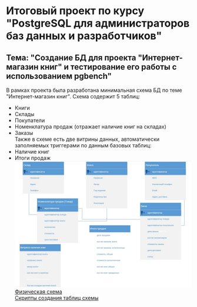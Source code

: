 # Итоговый проект по курсу "PostgreSQL для администраторов баз данных и разработчиков" #  
## Тема: "Создание БД для проекта "Интернет-магазин книг" и тестирование его работы с использованием pgbench" ##  
В рамках проекта была разработана минимальная схема БД по теме "Интернет-магазин книг". Схема содержит 5 таблиц:  
 - Книги  
 - Склады  
 - Покупатели  
 - Номенклатура продаж (отражает наличие книг на складах)  
 - Заказы   
Также в схеме есть две витрины данных, автоматически заполняемых триггерами по данным базовых таблиц:  
 - Наличие книг  
 - Итоги продаж  
![Логическая схема](/Scripts/Schema_log.jpg)  
[Физическая схема](https://github.com/mkalinichenko2023/otus_project/tree/main/Scripts/Schema_fiz.jpg)   
[Скрипты создания таблиц схемы](https://github.com/mkalinichenko2023/otus_project/tree/main/Scripts/Create%20DB%20script.txt)   
